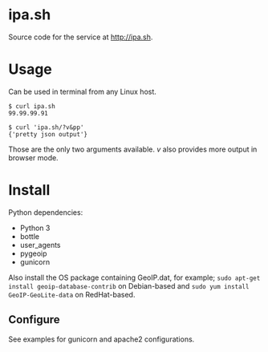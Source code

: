 # ipa.sh

Source code for the service at http://ipa.sh.

# Usage

Can be used in terminal from any Linux host.

    $ curl ipa.sh
    99.99.99.91

    $ curl 'ipa.sh/?v&pp'
    {'pretty json output'}

Those are the only two arguments available. _v_ also provides more output in browser mode. 

# Install

Python dependencies:

  * Python 3
  * bottle
  * user\_agents
  * pygeoip
  * gunicorn

Also install the OS package containing GeoIP.dat, for example; ``sudo apt-get install geoip-database-contrib`` on Debian-based and ``sudo yum install GeoIP-GeoLite-data`` on RedHat-based. 

## Configure

See examples for gunicorn and apache2 configurations.
